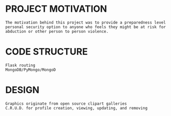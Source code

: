 # PROJECT MOTIVATION
    The motivation behind this project was to provide a preparedness level personal security option to anyone who feels they might be at risk for abduction or other person to person violence.

# CODE STRUCTURE
    Flask routing
    MongoDB/PyMongo/MongoD

# DESIGN
    Graphics originate from open source clipart galleries
    C.R.U.D. for profile creation, viewing, updating, and removing